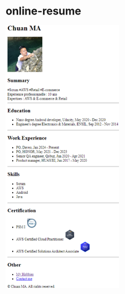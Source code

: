 # online-resume

<img width="300" alt="layout_phone" src="https://github.com/mcf1727/online-resume/blob/master/public/online_resume.png"/>
